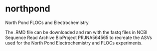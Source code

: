# northpond
North Pond FLOCs and Electrochemistry

The .RMD file can be downloaded and ran with the fastq files in NCBI Sequence Read Archive BioProject PRJNA564565 to recreate the ASVs used 
for the North Pond Electrochemistry and FLOCs experiments.
